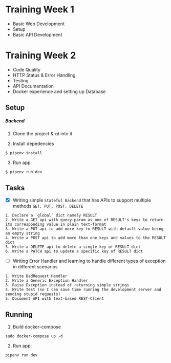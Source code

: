 # Training Week 1
- Basic Web Development
- Setup
- Basic API Development

# Training Week 2
- Code Quality
- HTTP Status & Error Handling
- Testing
- API Documentation
- Docker experience and setting up Database

## Setup

##### Backend
1. Clone the project & `cd` into it

2. Install depedencies
``` shell
$ pipenv install
```

3. Run app
``` shell
$ pipenv run dev
```

## Tasks

- [x] Writing simple `Stateful Backend` that has APIs to support multiple methods `GET, PUT, POST, DELETE`
```
1. Declare a `global` dict namely RESULT
2. Write a GET api with query-param as one of RESULT's keys to return its corresponding value in plain text-format
3. Write a PUT api to add more key to RESULT with default value being an empty string
4. Write a POST api to add more than one keys and values to the RESULT dict
5. Write a DELETE api to delete a single key of RESULT dict
6. Write a PATCH api to update a specific key of RESULT dict
```


- [ ] Writing Error Handler and learning to handle different types of exception in different scenarios

```
1. Write BadRequest Handler
2. Write a Generic Exception Handler
3. Raise Exception instead of returning simple strings
4. Write Test (so I can save time running the development server and sending stupid requests)
5. Document API with text-based REST-Client
```

## Running
1. Build docker-compose
```
sudo docker-compose up -d
```
2. Run app:
```
pipenv run dev
```
